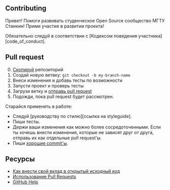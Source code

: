## Contributing

[fork]: https://github.com/ORG/REPO/fork
[pr]: https://github.com/ORG/REPO/compare
[style]: STYLEGUIDE
[code-of-conduct]: CODE_OF_CONDUCT.md

Привет! Помоги развивать студенческое Open Source сообщество МГТУ Станкин! Прими участие в развитии проекта!

Обязательно следуй в соответствии с [Кодексом поведения участника][code_of_conduct].

## Pull request

0. [Скопируй][fork] репозиторий
0. Создай новую ветвку: `git checkout -b my-branch-name`
0. Внеси изменения и добавь тесты по возможности
0. Запусти проект и проверь тесты
0. Загрузи ветку и [отправь pull request][pr]
0. Подожди, пока pull request будет рассмотрен.

Старайся применять в работе:

- Следуй [руководству по стилю][ссылка на styleguide].
- Пиши тесты.
- Держи ваши изменения как можно более сосредоточенными. Если ты хочешь внести изменения, которые не зависят друг от друга, отправь их как отдельные pull request'ы.
- Пиши [хорошие commit'ы](http://tbaggery.com/2008/04/19/a-note-about-git-commit-messages.html).

## Ресурсы

- [Как внести свой вклад в открытый исходный код](https://opensource.guide/how-to-contribute/)
- [Использование Pull Requests](https://help.github.com/articles/about-pull-requests/)
- [GitHub Help](https://help.github.com)
